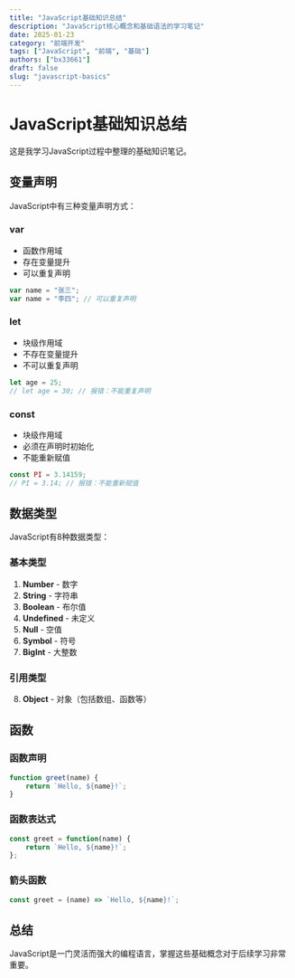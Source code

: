 ```yaml
---
title: "JavaScript基础知识总结"
description: "JavaScript核心概念和基础语法的学习笔记"
date: 2025-01-23
category: "前端开发"
tags: ["JavaScript", "前端", "基础"]
authors: ["bx33661"]
draft: false
slug: "javascript-basics"
---
```


# JavaScript基础知识总结

这是我学习JavaScript过程中整理的基础知识笔记。

## 变量声明

JavaScript中有三种变量声明方式：

### var
- 函数作用域
- 存在变量提升
- 可以重复声明

```javascript
var name = "张三";
var name = "李四"; // 可以重复声明
```

### let
- 块级作用域
- 不存在变量提升
- 不可以重复声明

```javascript
let age = 25;
// let age = 30; // 报错：不能重复声明
```

### const
- 块级作用域
- 必须在声明时初始化
- 不能重新赋值

```javascript
const PI = 3.14159;
// PI = 3.14; // 报错：不能重新赋值
```

## 数据类型

JavaScript有8种数据类型：

### 基本类型
1. **Number** - 数字
2. **String** - 字符串
3. **Boolean** - 布尔值
4. **Undefined** - 未定义
5. **Null** - 空值
6. **Symbol** - 符号
7. **BigInt** - 大整数

### 引用类型
8. **Object** - 对象（包括数组、函数等）

## 函数

### 函数声明
```javascript
function greet(name) {
    return `Hello, ${name}!`;
}
```

### 函数表达式
```javascript
const greet = function(name) {
    return `Hello, ${name}!`;
};
```

### 箭头函数
```javascript
const greet = (name) => `Hello, ${name}!`;
```

## 总结

JavaScript是一门灵活而强大的编程语言，掌握这些基础概念对于后续学习非常重要。